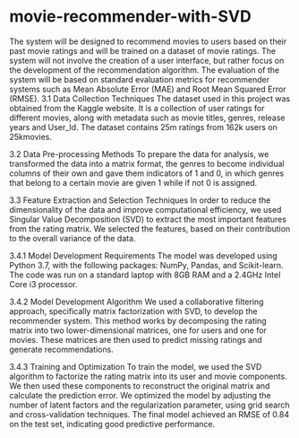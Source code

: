 # movie-recommender-with-SVD
The system will be designed to recommend movies to users based on their past movie ratings and will be trained on a dataset of movie ratings. The system will not involve the creation of a user interface, but rather focus on the development of the recommendation algorithm. The evaluation of the system will be based on standard evaluation metrics for recommender systems such as Mean Absolute Error (MAE) and Root Mean Squared Error (RMSE).
3.1 Data Collection Techniques
The dataset used in this project was obtained from the Kaggle website. It is a collection of user ratings for different movies, along with metadata such as movie titles, genres, release years and User_Id. The dataset contains 25m ratings from 162k users on 25kmovies. 

3.2 Data Pre-processing Methods
To prepare the data for analysis, we transformed the data into a matrix format, the genres to become individual columns of their own and gave them indicators of 1 and 0, in which genres that belong to a certain movie are given 1 while if not 0 is assigned.

3.3 Feature Extraction and Selection Techniques
In order to reduce the dimensionality of the data and improve computational efficiency, we used Singular Value Decomposition (SVD) to extract the most important features from the rating matrix. We selected the features, based on their contribution to the overall variance of the data.

3.4.1 Model Development Requirements
The model was developed using Python 3.7, with the following packages: NumPy, Pandas, and Scikit-learn. The code was run on a standard laptop with 8GB RAM and a 2.4GHz Intel Core i3 processor.

3.4.2 Model Development Algorithm
We used a collaborative filtering approach, specifically matrix factorization with SVD, to develop the recommender system. This method works by decomposing the rating matrix into two lower-dimensional matrices, one for users and one for movies. These matrices are then used to predict missing ratings and generate recommendations.

3.4.3 Training and Optimization
To train the model, we used the SVD algorithm to factorize the rating matrix into its user and movie components. We then used these components to reconstruct the original matrix and calculate the prediction error. We optimized the model by adjusting the number of latent factors and the regularization parameter, using grid search and cross-validation techniques. The final model achieved an RMSE of 0.84  on the test set, indicating good predictive performance.
